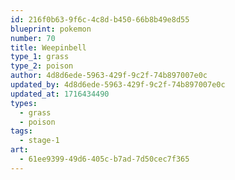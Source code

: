 ```yaml
---
id: 216f0b63-9f6c-4c8d-b450-66b8b49e8d55
blueprint: pokemon
number: 70
title: Weepinbell
type_1: grass
type_2: poison
author: 4d8d6ede-5963-429f-9c2f-74b897007e0c
updated_by: 4d8d6ede-5963-429f-9c2f-74b897007e0c
updated_at: 1716434490
types:
  - grass
  - poison
tags:
  - stage-1
art:
  - 61ee9399-49d6-405c-b7ad-7d50cec7f365
---
```

